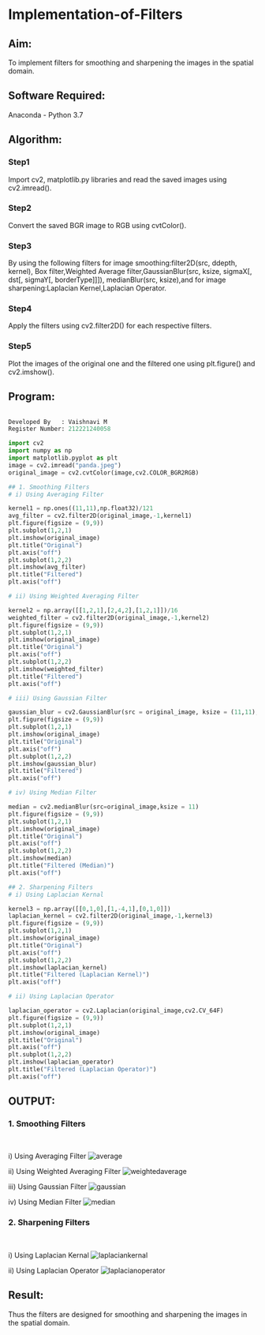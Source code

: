 # Implementation-of-Filters
## Aim:
To implement filters for smoothing and sharpening the images in the spatial domain.

## Software Required:
Anaconda - Python 3.7

## Algorithm:
### Step1
Import cv2, matplotlib.py libraries and read the saved images using cv2.imread().
</br> 

### Step2
Convert the saved BGR image to RGB using cvtColor().
</br> 

### Step3
By using the following filters for image smoothing:filter2D(src, ddepth, kernel), Box filter,Weighted
Average filter,GaussianBlur(src, ksize, sigmaX[, dst[, sigmaY[, borderType]]]), medianBlur(src,
ksize),and for image sharpening:Laplacian Kernel,Laplacian Operator.
</br> 

### Step4
Apply the filters using cv2.filter2D() for each respective filters.
</br> 

### Step5
Plot the images of the original one and the filtered one using plt.figure() and cv2.imshow().
</br> 

## Program:
```Python

Developed By   : Vaishnavi M
Register Number: 212221240058

import cv2
import numpy as np
import matplotlib.pyplot as plt
image = cv2.imread("panda.jpeg")
original_image = cv2.cvtColor(image,cv2.COLOR_BGR2RGB)

## 1. Smoothing Filters
# i) Using Averaging Filter

kernel1 = np.ones((11,11),np.float32)/121
avg_filter = cv2.filter2D(original_image,-1,kernel1)
plt.figure(figsize = (9,9))
plt.subplot(1,2,1)
plt.imshow(original_image)
plt.title("Original")
plt.axis("off")
plt.subplot(1,2,2)
plt.imshow(avg_filter)
plt.title("Filtered")
plt.axis("off")

# ii) Using Weighted Averaging Filter

kernel2 = np.array([[1,2,1],[2,4,2],[1,2,1]])/16
weighted_filter = cv2.filter2D(original_image,-1,kernel2)
plt.figure(figsize = (9,9))
plt.subplot(1,2,1)
plt.imshow(original_image)
plt.title("Original")
plt.axis("off")
plt.subplot(1,2,2)
plt.imshow(weighted_filter)
plt.title("Filtered")
plt.axis("off")

# iii) Using Gaussian Filter

gaussian_blur = cv2.GaussianBlur(src = original_image, ksize = (11,11), sigmaX=0, sigmaY=0)
plt.figure(figsize = (9,9))
plt.subplot(1,2,1)
plt.imshow(original_image)
plt.title("Original")
plt.axis("off")
plt.subplot(1,2,2)
plt.imshow(gaussian_blur)
plt.title("Filtered")
plt.axis("off")

# iv) Using Median Filter

median = cv2.medianBlur(src=original_image,ksize = 11)
plt.figure(figsize = (9,9))
plt.subplot(1,2,1)
plt.imshow(original_image)
plt.title("Original")
plt.axis("off")
plt.subplot(1,2,2)
plt.imshow(median)
plt.title("Filtered (Median)")
plt.axis("off")

## 2. Sharpening Filters
# i) Using Laplacian Kernal

kernel3 = np.array([[0,1,0],[1,-4,1],[0,1,0]])
laplacian_kernel = cv2.filter2D(original_image,-1,kernel3)
plt.figure(figsize = (9,9))
plt.subplot(1,2,1)
plt.imshow(original_image)
plt.title("Original")
plt.axis("off")
plt.subplot(1,2,2)
plt.imshow(laplacian_kernel)
plt.title("Filtered (Laplacian Kernel)")
plt.axis("off")

# ii) Using Laplacian Operator

laplacian_operator = cv2.Laplacian(original_image,cv2.CV_64F)
plt.figure(figsize = (9,9))
plt.subplot(1,2,1)
plt.imshow(original_image)
plt.title("Original")
plt.axis("off")
plt.subplot(1,2,2)
plt.imshow(laplacian_operator)
plt.title("Filtered (Laplacian Operator)")
plt.axis("off")

```

## OUTPUT:
### 1. Smoothing Filters
</br>

i) Using Averaging Filter
![average](./average.png)
</br>

ii) Using Weighted Averaging Filter
![weightedaverage](./weighted%20average.png)
</br>

iii) Using Gaussian Filter
![gaussian](./gaussian.png)
</br>

iv) Using Median Filter
![median](./median.png)
</br>

### 2. Sharpening Filters
</br>

i) Using Laplacian Kernal
![laplaciankernal](./kernal.png)
</br>

ii) Using Laplacian Operator
![laplacianoperator](./operator.png)
</br>

## Result:
Thus the filters are designed for smoothing and sharpening the images in the spatial domain.
